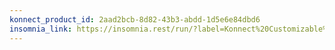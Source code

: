 ```yaml
---
konnect_product_id: 2aad2bcb-8d82-43b3-abdd-1d5e6e84dbd6
insomnia_link: https://insomnia.rest/run/?label=Konnect%20Customizable%20Portal&uri=https%3A%2F%2Fraw.githubusercontent.com%2FKong%2Fdeveloper.konghq.com%2Fmain%2Fapi-specs%2FKonnect%2Fv2%2Fyaml%2Fportal-api.yaml
---
```

